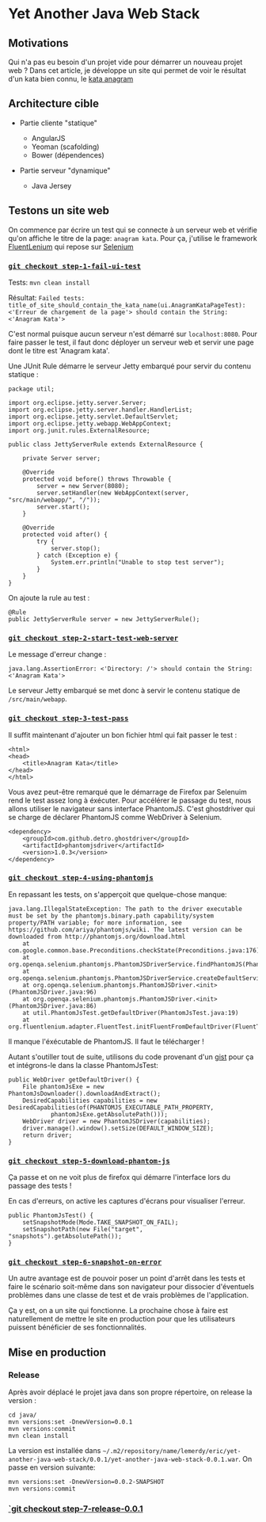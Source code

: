 Yet Another Java Web Stack
==========================

## Motivations

Qui n'a pas eu besoin d'un projet vide pour démarrer un nouveau projet web ? Dans cet article, je développe un site qui
permet de voir le résultat d'un kata bien connu, le
[kata anagram](http://codekata.pragprog.com/2007/01/kata_six_anagra.html)

## Architecture cible

* Partie cliente "statique"
   * AngularJS
   * Yeoman (scafolding)
   * Bower (dépendences)

* Partie serveur "dynamique"
   * Java Jersey

## Testons un site web

On commence par écrire un test qui se connecte à un serveur web et vérifie qu'on affiche le titre de la page: `anagram
kata`. Pour ça, j'utilise le framework [FluentLenium](http://www.fluentlenium.org/) qui repose sur
[Selenium](http://docs.seleniumhq.org/)

### [`git checkout step-1-fail-ui-test`](https://github.com/ericlemerdy/yet-another-java-web-stack/tree/step-1-fail-ui-test)

Tests: `mvn clean install`

Résultat: `Failed tests:   title_of_site_should_contain_the_kata_name(ui.AnagramKataPageTest): <'Erreur de chargement de la page'> should contain the String:<'Anagram Kata'>`

C'est normal puisque aucun serveur n'est démarré sur `localhost:8080`. Pour faire passer le test, il faut donc déployer
un serveur web et servir une page dont le titre est 'Anagram kata'.

Une JUnit Rule démarre le serveur Jetty embarqué pour servir du contenu statique :

    package util;

    import org.eclipse.jetty.server.Server;
    import org.eclipse.jetty.server.handler.HandlerList;
    import org.eclipse.jetty.servlet.DefaultServlet;
    import org.eclipse.jetty.webapp.WebAppContext;
    import org.junit.rules.ExternalResource;

    public class JettyServerRule extends ExternalResource {

        private Server server;

        @Override
        protected void before() throws Throwable {
            server = new Server(8080);
            server.setHandler(new WebAppContext(server, "src/main/webapp/", "/"));
            server.start();
        }

        @Override
        protected void after() {
            try {
                server.stop();
            } catch (Exception e) {
                System.err.println("Unable to stop test server");
            }
        }
    }

On ajoute la rule au test :

    @Rule
    public JettyServerRule server = new JettyServerRule();

### [`git checkout step-2-start-test-web-server`](https://github.com/ericlemerdy/yet-another-java-web-stack/tree/step-2-start-test-web-server)

Le message d'erreur change :

`java.lang.AssertionError: <'Directory: /'> should contain the String:<'Anagram Kata'>`

Le serveur Jetty embarqué se met donc à servir le contenu statique de `/src/main/webapp`.

### [`git checkout step-3-test-pass`](https://github.com/ericlemerdy/yet-another-java-web-stack/tree/step-3-test-pass)

Il suffit maintenant d'ajouter un bon fichier html qui fait passer le test :

    <html>
    <head>
        <title>Anagram Kata</title>
    </head>
    </html>

Vous avez peut-être remarqué que le démarrage de Firefox par Selenuim rend le test assez long à éxécuter. Pour
accélérer le passage du test, nous allons utiliser le navigateur sans interface PhantomJS. C'est ghostdriver qui se
charge de déclarer PhantomJS comme WebDriver à Selenium.

    <dependency>
        <groupId>com.github.detro.ghostdriver</groupId>
        <artifactId>phantomjsdriver</artifactId>
        <version>1.0.3</version>
    </dependency>

### [`git checkout step-4-using-phantomjs`](https://github.com/ericlemerdy/yet-another-java-web-stack/tree/step-4-using-phantomjs)

En repassant les tests, on s'apperçoit que quelque-chose manque:

    java.lang.IllegalStateException: The path to the driver executable must be set by the phantomjs.binary.path capability/system property/PATH variable; for more information, see https://github.com/ariya/phantomjs/wiki. The latest version can be downloaded from http://phantomjs.org/download.html
        at com.google.common.base.Preconditions.checkState(Preconditions.java:176)
        at org.openqa.selenium.phantomjs.PhantomJSDriverService.findPhantomJS(PhantomJSDriverService.java:237)
        at org.openqa.selenium.phantomjs.PhantomJSDriverService.createDefaultService(PhantomJSDriverService.java:182)
        at org.openqa.selenium.phantomjs.PhantomJSDriver.<init>(PhantomJSDriver.java:96)
        at org.openqa.selenium.phantomjs.PhantomJSDriver.<init>(PhantomJSDriver.java:86)
        at util.PhantomJsTest.getDefaultDriver(PhantomJsTest.java:19)
        at org.fluentlenium.adapter.FluentTest.initFluentFromDefaultDriver(FluentTest.java:123)

Il manque l'éxécutable de PhantomJS. Il faut le télécharger !

Autant s'outiller tout de suite, utilisons du code provenant d'un [gist](https://gist.github.com/dgageot/4957186) pour
ça et intégrons-le dans la classe PhantomJsTest:

    public WebDriver getDefaultDriver() {
        File phantomJsExe = new PhantomJsDownloader().downloadAndExtract();
        DesiredCapabilities capabilities = new DesiredCapabilities(of(PHANTOMJS_EXECUTABLE_PATH_PROPERTY,
                phantomJsExe.getAbsolutePath()));
        WebDriver driver = new PhantomJSDriver(capabilities);
        driver.manage().window().setSize(DEFAULT_WINDOW_SIZE);
        return driver;
    }

### [`git checkout step-5-download-phantom-js`](https://github.com/ericlemerdy/yet-another-java-web-stack/tree/step-5-download-phantom-js)

Ça passe et on ne voit plus de firefox qui démarre l'interface lors du passage des tests !

En cas d'erreurs, on active les captures d'écrans pour visualiser l'erreur.

    public PhantomJsTest() {
        setSnapshotMode(Mode.TAKE_SNAPSHOT_ON_FAIL);
        setSnapshotPath(new File("target", "snapshots").getAbsolutePath());
    }

### [`git checkout step-6-snapshot-on-error`](https://github.com/ericlemerdy/yet-another-java-web-stack/tree/step-6-snapshot-on-error)

Un autre avantage est de pouvoir poser un point d'arrêt dans les tests et faire le scénario soit-même dans son
navigateur pour dissocier d'éventuels problèmes dans une classe de test et de vrais problèmes de l'application.

Ça y est, on a un site qui fonctionne. La prochaine chose à faire est naturellement de mettre le site en production
pour que les utilisateurs puissent bénéficier de ses fonctionnalités.

## Mise en production

### Release

Après avoir déplacé le projet java dans son propre répertoire, on release la version :

    cd java/
    mvn versions:set -DnewVersion=0.0.1
    mvn versions:commit
    mvn clean install

La version est installée dans `~/.m2/repository/name/lemerdy/eric/yet-another-java-web-stack/0.0.1/yet-another-java-web-stack-0.0.1.war`. On passe en version suivante:

    mvn versions:set -DnewVersion=0.0.2-SNAPSHOT
    mvn versions:commit

### [`git checkout step-7-release-0.0.1](https://github.com/ericlemerdy/yet-another-java-web-stack/tree/step-7-release-0.0.1)
